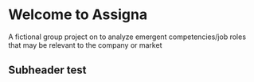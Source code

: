 # Welcome to Assigna
A fictional group project on to analyze emergent competencies/job roles that may be relevant to the company or market

## Subheader test